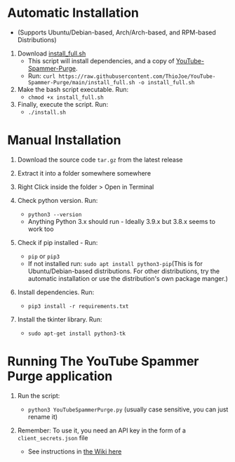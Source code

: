 # Automatic Installation
- (Supports Ubuntu/Debian-based, Arch/Arch-based, and RPM-based Distributions)
1. Download [install_full.sh](https://raw.githubusercontent.com/ThioJoe/YouTube-Spammer-Purge/main/install_full.sh)
	* This script will install dependencies, and a copy of [YouTube-Spammer-Purge](https://github.com/ThioJoe/YouTube-Spammer-Purge/).
	* Run: `curl https://raw.githubusercontent.com/ThioJoe/YouTube-Spammer-Purge/main/install_full.sh -o install_full.sh`
2. Make the bash script executable. Run:
	* `chmod +x install_full.sh`
3. Finally, execute the script. Run:
	* `./install.sh`
# Manual Installation
1. Download the source code `tar.gz` from the latest release 

2. Extract it into a folder somewhere somewhere

3. Right Click inside the folder > Open in Terminal

4. Check python version. Run: 
 	* `python3 --version`
	* Anything Python 3.x should run - Ideally 3.9.x but 3.8.x seems to work too

5. Check if pip installed - Run: 
	* `pip` or `pip3`
	* If not installed run: `sudo apt install python3-pip`(This is for Ubuntu/Debian-based distributions. For other distributions, try the automatic installation or use the distribution's own package manger.)

6.  Install dependencies. Run:  
	* `pip3 install -r requirements.txt`
7. Install the tkinter library. Run:
	* `sudo apt-get install python3-tk`
# Running The YouTube Spammer Purge application
1. Run the script: 
	* `python3 YouTubeSpammerPurge.py` (usually case sensitive, you can just rename it)

2. Remember: To use it, you need an API key in the form of a `client_secrets.json` file
	* See instructions in [the Wiki here](https://github.com/ThioJoe/YT-Spammer-Purge/wiki/Instructions:-Obtaining-an-API-Key)
